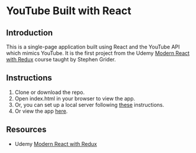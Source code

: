 # YouTube Built with React

## Introduction

This is a single-page application built using React and the YouTube API which mimics YouTube.
It is the first project from the Udemy [Modern React with Redux](https://www.udemy.com/react-redux/) course taught by Stephen Grider.

## Instructions

1. Clone or download the repo.
2. Open index.html in your browser to view the app.
3. Or, you can set up a local server following [these](https://developer.mozilla.org/en-US/docs/Learn/Common_questions/Set_up_a_basic_working_environment) instructions.
4. Or view the app [here]().


## Resources

* Udemy [Modern React with Redux](https://www.udemy.com/react-redux/)
